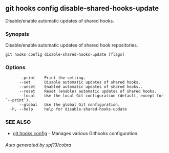 ## git hooks config disable-shared-hooks-update

Disable/enable automatic updates of shared hooks.

### Synopsis

Disable/enable automatic updates of shared hook repositories.

```
git hooks config disable-shared-hooks-update [flags]
```

### Options

```
      --print    Print the setting.
      --set      Disable automatic updates of shared hooks.
      --unset    Enabled automatic updates of shared hooks..
      --reset    Reset (enable) automatic updates of shared hooks.
      --local    Use the local Git configuration (default, except for `--print`).
      --global   Use the global Git configuration.
  -h, --help     help for disable-shared-hooks-update
```

### SEE ALSO

- [git hooks config](git_hooks_config.md) - Manages various Githooks
  configuration.

###### Auto generated by spf13/cobra
